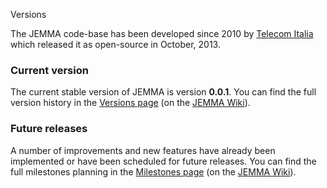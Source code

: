 Versions
<!-- Remember: the first line always goes with the title-->
<!-- Please use h3 headers (###) inside these files -->

The JEMMA code-base has been developed since 2010 by [Telecom Italia](http://www.telecomitalia.it/) which released it as open-source in October, 2013.

### Current version

The current stable version of JEMMA is version **0.0.1**.
You can find the full version history in the [Versions page](https://github.com/ismb/jemma/wiki/versions) (on the [JEMMA Wiki](https://github.com/ismb/jemma/wiki)).

### Future releases

A number of improvements and new features have already been implemented or have been scheduled for future releases.
You can find the full milestones planning in the [Milestones page](https://github.com/ismb/jemma/wiki/milestones) (on the [JEMMA Wiki](https://github.com/ismb/jemma/wiki)).


